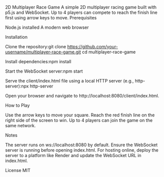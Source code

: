 2D Multiplayer Race Game
A simple 2D multiplayer racing game built with p5.js and WebSocket. Up to 4 players can compete to reach the finish line first using arrow keys to move.
Prerequisites

Node.js installed
A modern web browser

Installation

Clone the repository:git clone https://github.com/your-username/multiplayer-race-game.git
cd multiplayer-race-game


Install dependencies:npm install


Start the WebSocket server:npm start


Serve the client/index.html file using a local HTTP server (e.g., http-server):npx http-server


Open your browser and navigate to http://localhost:8080/client/index.html.

How to Play

Use the arrow keys to move your square.
Reach the red finish line on the right side of the screen to win.
Up to 4 players can join the game on the same network.

Notes

The server runs on ws://localhost:8080 by default.
Ensure the WebSocket server is running before opening index.html.
For hosting online, deploy the server to a platform like Render and update the WebSocket URL in index.html.

License
MIT

